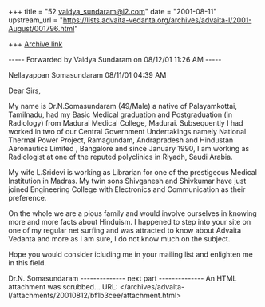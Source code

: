+++
title = "52 vaidya_sundaram@i2.com"
date = "2001-08-11"
upstream_url = "https://lists.advaita-vedanta.org/archives/advaita-l/2001-August/001796.html"

+++
[Archive link](https://lists.advaita-vedanta.org/archives/advaita-l/2001-August/001796.html)

----- Forwarded by Vaidya Sundaram on 08/12/01 11:26 AM -----

Nellayappan Somasundaram <nsomu007 at yahoo.com>
08/11/01 04:39 AM

Dear Sirs,

My name is Dr.N.Somasundaram (49/Male) a native of
Palayamkottai, Tamilnadu, had my Basic Medical
graduation and Postgraduation (in Radiology) from
Madurai Medical College, Madurai. Subsequently I had
worked in two of our Central Government Undertakings
namely National Thermal Power Project, Ramagundam,
Andrapradesh and Hindustan Aeronautics Limited ,
Bangalore and since January 1990, I am working as
Radiologist at one of the reputed polyclinics in
Riyadh, Saudi Arabia.

My wife L.Sridevi is working as Librarian for one of
the prestigeous Medical Institution in Madras. My twin
sons Shivganesh and Shivkumar have just joined
Engineering College with Electronics and Communication
as their preference.

On the whole we are a pious family and would involve
ourselves in knowing more and more facts about
Hinduism. I happened to step into your site on one of
my regular net surfing and was attracted to know about
Advaita Vedanta and more as I am sure, I do not know
much on the subject.

Hope you would consider icluding me in your mailing
list and enlighten me in this field.

Dr.N. Somasundaram
-------------- next part --------------
An HTML attachment was scrubbed...
URL: </archives/advaita-l/attachments/20010812/bf1b3cee/attachment.html>
